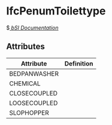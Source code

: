 IfcPenumToilettype
==================
$[ _bSI
Documentation_](https://standards.buildingsmart.org/IFC/DEV/IFC4_2/FINAL/HTML/schema//pset/penum_toilettype.htm)


Attributes
----------
| Attribute    | Definition   |
|--------------|--------------|
| BEDPANWASHER |              |
| CHEMICAL     |              |
| CLOSECOUPLED |              |
| LOOSECOUPLED |              |
| SLOPHOPPER   |              |
